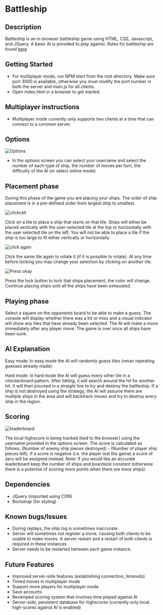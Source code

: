 # Battleship

## Description
Battleship is an in-browser battleship game using HTML, CSS, Javascript, and JQuery. A basic AI is provided to play against.
Rules for battleship are found [here](https://www.cs.nmsu.edu/~bdu/TA/487/brules.htm)

## Getting Started
- For multiplayer mode, run NPM start from the root directory. Make sure port 3000 is available, otherwise you must modify the port number in both the server and main.js for all clients.
- Open index.html in a browser to get started.

## Multiplayer instructions
- Multiplayer mode currently only supports two clients at a time that can connect to a common server. 

## Options
![Options](doc/options.png)
- In the options screen you can select your username and select the number of each type of ship, the number of moves per turn, the difficulty of the AI (or select online mode)


## Placement phase
During this phase of the game you are placing your ships. The order of ship placement is in a pre-defined order from largest ship to smallest. 

![clickcell](doc/clickcell.png)

Click on a tile to place a ship that starts on that tile. Ships will either be placed vertically with the user-selected tile at the top or horizontally with the user selected tile on the left. You will not be able to place a tile if the ship is too large to fit either vertically or horizontally. 

![click again](doc/clickagain.png)

Click the same tile again to rotate it (if it is possible to rotate). At any time before locking you may change your selection by clicking on another tile. 

![Press okay](doc/okaypressed.png)

Press the lock button to lock that ships placement, the color will change. Continue placing ships until all the ships have been exhausted.

## Playing phase
Select a square on the opponents board to be able to make a guess. The console will display whether there was a hit or miss and a visual indicator will show any tiles that have already been selected. The AI will make a move immediately after any player move. The game is over once all ships have been sunk.

## AI Explanation
Easy mode: In easy mode the AI will randomly guess tiles (never repeating guesses already made)

Hard mode: In hard mode the AI will guess every other tile in a checkerboard pattern. After hitting, it will search around the hit for another hit. It will then proceed in a straight line to try and destroy the battleship. If a ship is not destroyed using the strategy, the AI will assume there are multiple ships in the area and will backtrack moves and try to destroy every ship in the region. 

## Scoring
![leaderboard](doc/leaderboard.png)

The local highscore is being tracked (tied to the browser) using the username provided in the options screen. The score is calculated as follows: (Number of enemy ship pieces destroyed) - (Number of player ship pieces left). If a score is negative (i.e. the player lost the game) a score of zero will be assigned instead. Note: If you would like an accurate leaderboard keep the number of ships and boardsize constant (otherwise there is a potential of scoring more points when there are more ships).

## Dependencies
- JQuery (imported using CDN)
- Bootstrap (for styling)

## Known bugs/Issues
- During replays, the ship log is sometimes inaccurate.
- Server will sometimes not register a move, causing both clients to be unable to make moves. A server restart and a restart of both clients is required in these instances
- Server needs to be restarted between each game instance.

## Future Features
- Improved server-side features (establishing connection, timeouts)
- Timed moves in multiplayer mode
- Support more players for multiplayer mode
- Save accounts
- Revamped scoring system that involves time played against AI
- Server-side, persistent database for highscores (currently only local high-scores against AI is enabled)
